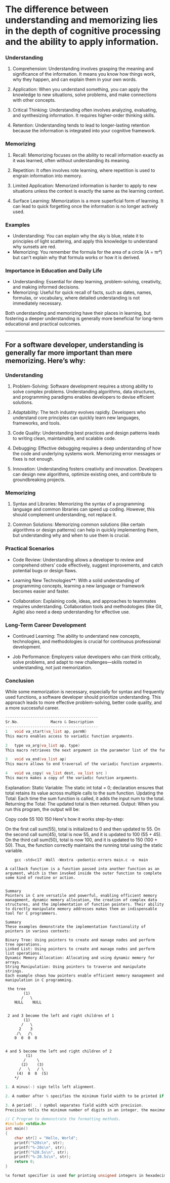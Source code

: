 # The difference between understanding and memorizing lies in the depth of cognitive processing and the ability to apply information.

### Understanding
1. Comprehension: Understanding involves grasping the meaning and significance of the information. It means you know how things work, why they happen, and can explain them in your own words.

2. Application: When you understand something, you can apply the knowledge to new situations, solve problems, and make connections with other concepts.

3. Critical Thinking: Understanding often involves analyzing, evaluating, and synthesizing information. It requires higher-order thinking skills.

4. Retention: Understanding tends to lead to longer-lasting retention because the information is integrated into your cognitive framework.

### Memorizing
1. Recall: Memorizing focuses on the ability to recall information exactly as it was learned, often without understanding its meaning.

2. Repetition: It often involves rote learning, where repetition is used to engrain information into memory.

3. Limited Application: Memorized information is harder to apply to new situations unless the context is exactly the same as the learning context.

4. Surface Learning: Memorization is a more superficial form of learning. It can lead to quick forgetting once the information is no longer actively used.

### Examples
- Understanding: You can explain why the sky is blue, relate it to principles of light scattering, and apply this knowledge to understand why sunsets are red.
- Memorizing: You remember the formula for the area of a circle (A = πr²) but can't explain why that formula works or how it is derived.

### Importance in Education and Daily Life
- Understanding: Essential for deep learning, problem-solving, creativity, and making informed decisions.
- Memorizing: Useful for quick recall of facts, such as dates, names, formulas, or vocabulary, where detailed understanding is not immediately necessary.

Both understanding and memorizing have their places in learning, but fostering a deeper understanding is generally more beneficial for long-term educational and practical outcomes.


---
## For a software developer, understanding is generally far more important than mere memorizing. Here’s why:

### Understanding

1. Problem-Solving: Software development requires a strong ability to solve complex problems. Understanding algorithms, data structures, and programming paradigms enables developers to devise efficient solutions.

2. Adaptability: The tech industry evolves rapidly. Developers who understand core principles can quickly learn new languages, frameworks, and tools.

3. Code Quality: Understanding best practices and design patterns leads to writing clean, maintainable, and scalable code.

4. Debugging: Effective debugging requires a deep understanding of how the code and underlying systems work. Memorizing error messages or fixes is not enough.

5. Innovation: Understanding fosters creativity and innovation. Developers can design new algorithms, optimize existing ones, and contribute to groundbreaking projects.

### Memorizing

1. Syntax and Libraries: Memorizing the syntax of a programming language and common libraries can speed up coding. However, this should complement understanding, not replace it.

2. Common Solutions: Memorizing common solutions (like certain algorithms or design patterns) can help in quickly implementing them, but understanding why and when to use them is crucial.

### Practical Scenarios

- Code Review: Understanding allows a developer to review and comprehend others’ code effectively, suggest improvements, and catch potential bugs or design flaws.

- Learning New Technologies**: With a solid understanding of programming concepts, learning a new language or framework becomes easier and faster.

- Collaboration: Explaining code, ideas, and approaches to teammates requires understanding. Collaboration tools and methodologies (like Git, Agile) also need a deep understanding for effective use.

### Long-Term Career Development

- Continued Learning: The ability to understand new concepts, technologies, and methodologies is crucial for continuous professional development.

- Job Performance: Employers value developers who can think critically, solve problems, and adapt to new challenges—skills rooted in understanding, not just memorization.

### Conclusion

While some memorization is necessary, especially for syntax and frequently used functions, a software developer should prioritize understanding. This approach leads to more effective problem-solving, better code quality, and a more successful career.


```c
-----------------------------------------
Sr.No.	            Macro & Description
-----------------------------------------
1	void va_start(va_list ap, parmN)
This macro enables access to variadic function arguments.

2	type va_arg(va_list ap, type)
This macro retrieves the next argument in the parameter list of the function with type type.

3	void va_end(va_list ap)
This macro allows to end traversal of the variadic function arguments.

4	void va_copy( va_list dest, va_list src )
This macro makes a copy of the variadic function arguments.
```
Explanation:
Static Variable: The static int total = 0; declaration ensures that total retains its value across multiple calls to the sum function.
Updating the Total: Each time the sum function is called, it adds the input num to the total.
Returning the Total: The updated total is then returned.
Output:
When you run this program, the output will be:

Copy code
55 100 150 
Here's how it works step-by-step:

On the first call sum(55), total is initialized to 0 and then updated to 55.
On the second call sum(45), total is now 55, and it is updated to 100 (55 + 45).
On the third call sum(50), total is now 100, and it is updated to 150 (100 + 50).
Thus, the function correctly maintains the running total using the static variable.

        gcc -std=c17 -Wall -Wextra -pedantic-errors main.c -o  main

```shell
A callback function is a function passed into another function as an argument, which is then invoked inside the outer function to complete some kind of routine or action.


Summary
Pointers in C are versatile and powerful, enabling efficient memory management, dynamic memory allocation, the creation of complex data structures, and the implementation of function pointers. Their ability to directly manipulate memory addresses makes them an indispensable tool for C programmers.

Summary
These examples demonstrate the implementation functionality of pointers in various contexts:

Binary Tree: Using pointers to create and manage nodes and perform tree operations.
Linked List: Using pointers to create and manage nodes and perform list operations.
Dynamic Memory Allocation: Allocating and using dynamic memory for arrays.
String Manipulation: Using pointers to traverse and manipulate strings.
Each example shows how pointers enable efficient memory management and manipulation in C programming.
```
```
 the tree
        (1)
       /   \
    NULL    NULL


 2 and 3 become the left and right children of 1
        (1)
       /   \
      2    3
     /\   /\
    0  0  0  0


4 and 5 become the left and right children of 2
         (1)
        /     \
       (2)    (3)
      /   \   / \
     (4)  0  0  (5)
    */
```
```c
1. A minus(-) sign tells left alignment.

2. A number after % specifies the minimum field width to be printed if the characters are less than the size of the width the remaining space is filled with space and if it is greater then it is printed as it is without truncation.

3. A period( . ) symbol separates field width with precision.
Precision tells the minimum number of digits in an integer, the maximum number of characters in a string, and the number of digits after the decimal part in a floating value.

// C Program to demonstrate the formatting methods.
#include <stdio.h>
int main()
{
    char str[] = "Hello, World";
    printf("%20s\n", str);
    printf("%-20s\n", str);
    printf("%20.5s\n", str);
    printf("%-20.5s\n", str);
    return 0;
}

%x format specifier is used for printing unsigned integers in hexadecimal format
```
